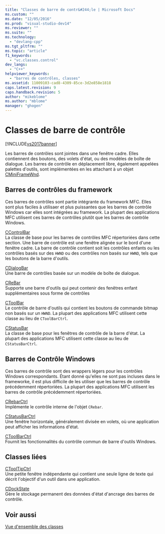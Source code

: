 ```yaml
---
title: "Classes de barre de contr&#244;le | Microsoft Docs"
ms.custom: ""
ms.date: "12/05/2016"
ms.prod: "visual-studio-dev14"
ms.reviewer: ""
ms.suite: ""
ms.technology: 
  - "devlang-cpp"
ms.tgt_pltfrm: ""
ms.topic: "article"
f1_keywords: 
  - "vc.classes.control"
dev_langs: 
  - "C++"
helpviewer_keywords: 
  - "barres de contrôles, classes"
ms.assetid: 11009103-cad8-4309-85ce-3d2e858e1818
caps.latest.revision: 9
caps.handback.revision: 5
author: "mikeblome"
ms.author: "mblome"
manager: "ghogen"
---
```

# Classes de barre de contr&#244;le
[!INCLUDE[vs2017banner](../assembler/inline/includes/vs2017banner.md)]

Les barres de contrôles sont jointes dans une fenêtre cadre.  Elles contiennent des boutons, des volets d'état, ou des modèles de boîte de dialogue.  Les barres de contrôle en déplacement libre, également appelées palettes d'outils, sont implémentées en les attachant à un objet [CMiniFrameWnd](../mfc/reference/cminiframewnd-class.md).  
  
## Barres de contrôles du framework  
 Ces barres de contrôles sont partie intégrante du framework MFC.  Elles sont plus faciles à utilisaer et plus puissantes que les barres de contrôle Windows car elles sont intégrées au framework.  La plupart des applications MFC utilisent ces barres de contrôles plutôt que les barres de contrôle Windows.  
  
 [CControlBar](../mfc/reference/ccontrolbar-class.md)  
 La classe de base pour les barres de contrôles MFC répertoriées dans cette section.  Une barre de contrôle est une fenêtre alignée sur le bord d'une fenêtre cadre.  La barre de contrôle contient soit les contrôles enfants ou les contrôles basés sur des `HWND` ou des contrôles non basés sur `HWND`, tels que les boutons de la barre d'outils.  
  
 [CDialogBar](../mfc/reference/cdialogbar-class.md)  
 Une barre de contrôles basée sur un modèle de boîte de dialogue.  
  
 [CReBar](../mfc/reference/crebar-class.md)  
 Supporte une barre d'outils qui peut contenir des fenêtres enfant supplémentaires sous forme de contrôles  
  
 [CToolBar](../mfc/reference/ctoolbar-class.md)  
 Le contrôle de barre d'outils qui contient les boutons de commande bitmap non basés sur un `HWND`.  La plupart des applications MFC utilisent cette classe au lieu de `CToolBarCtrl`.  
  
 [CStatusBar](../mfc/reference/cstatusbar-class.md)  
 La classe de base pour les fenêtres de contrôle de la barre d'état.  La plupart des applications MFC utilisent cette classe au lieu de `CStatusBarCtrl`.  
  
## Barres de Contrôle Windows  
 Ces barres de contrôle sont des wrappers légers pour les contrôles Windows correspondants.  Étant donné qu'elles ne sont pas incluses dans le frameworke, il est plus difficile de les utiliser que les barres de contrôle précédemment répertoriées.  La plupart des applications MFC utilisent les barres de contrôle précédemment répertoriées.  
  
 [CRebarCtrl](../mfc/reference/crebarctrl-class.md)  
 Implémente le contrôle interne de l'objet `CRebar`.  
  
 [CStatusBarCtrl](../mfc/reference/cstatusbarctrl-class.md)  
 Une fenêtre horizontale, généralement divisée en volets, où une application peut afficher les informations d'état.  
  
 [CToolBarCtrl](../mfc/reference/ctoolbarctrl-class.md)  
 Fournit les fonctionnalités du contrôle commun de barre d'outils Windows.  
  
## Classes liées  
 [CToolTipCtrl](../mfc/reference/ctooltipctrl-class.md)  
 Une petite fenêtre indépendante qui contient une seule ligne de texte qui décrit l'objectif d'un outil dans une application.  
  
 [CDockState](../mfc/reference/cdockstate-class.md)  
 Gère le stockage permanent des données d'état d'ancrage des barres de contrôle.  
  
## Voir aussi  
 [Vue d'ensemble des classes](../mfc/class-library-overview.md)